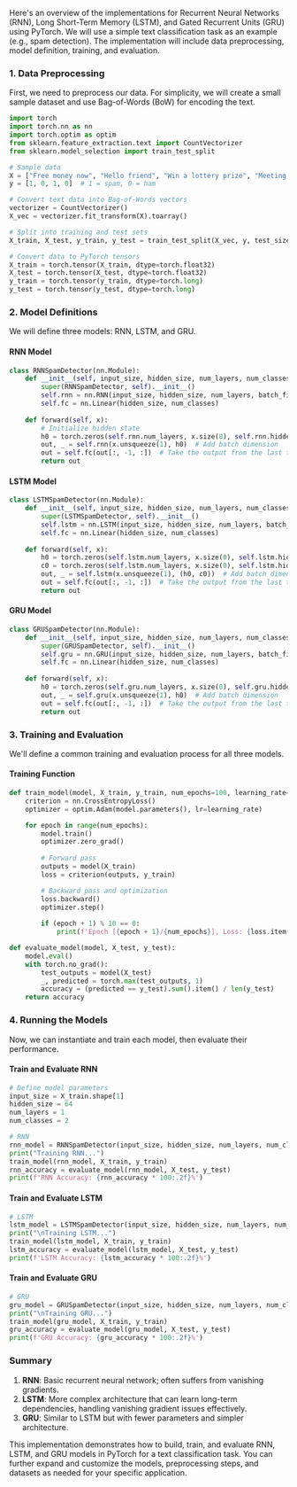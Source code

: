 Here's an overview of the implementations for Recurrent Neural Networks (RNN), Long Short-Term Memory (LSTM), and Gated Recurrent Units (GRU) using PyTorch. We will use a simple text classification task as an example (e.g., spam detection). The implementation will include data preprocessing, model definition, training, and evaluation.

### 1. **Data Preprocessing**

First, we need to preprocess our data. For simplicity, we will create a small sample dataset and use Bag-of-Words (BoW) for encoding the text.

```python
import torch
import torch.nn as nn
import torch.optim as optim
from sklearn.feature_extraction.text import CountVectorizer
from sklearn.model_selection import train_test_split

# Sample data
X = ["Free money now", "Hello friend", "Win a lottery prize", "Meeting at 3pm"]
y = [1, 0, 1, 0]  # 1 = spam, 0 = ham

# Convert text data into Bag-of-Words vectors
vectorizer = CountVectorizer()
X_vec = vectorizer.fit_transform(X).toarray()

# Split into training and test sets
X_train, X_test, y_train, y_test = train_test_split(X_vec, y, test_size=0.3, random_state=42)

# Convert data to PyTorch tensors
X_train = torch.tensor(X_train, dtype=torch.float32)
X_test = torch.tensor(X_test, dtype=torch.float32)
y_train = torch.tensor(y_train, dtype=torch.long)
y_test = torch.tensor(y_test, dtype=torch.long)
```

### 2. **Model Definitions**

We will define three models: RNN, LSTM, and GRU.

#### RNN Model

```python
class RNNSpamDetector(nn.Module):
    def __init__(self, input_size, hidden_size, num_layers, num_classes):
        super(RNNSpamDetector, self).__init__()
        self.rnn = nn.RNN(input_size, hidden_size, num_layers, batch_first=True)
        self.fc = nn.Linear(hidden_size, num_classes)
    
    def forward(self, x):
        # Initialize hidden state
        h0 = torch.zeros(self.rnn.num_layers, x.size(0), self.rnn.hidden_size).to(x.device)
        out, _ = self.rnn(x.unsqueeze(1), h0)  # Add batch dimension
        out = self.fc(out[:, -1, :])  # Take the output from the last time step
        return out
```

#### LSTM Model

```python
class LSTMSpamDetector(nn.Module):
    def __init__(self, input_size, hidden_size, num_layers, num_classes):
        super(LSTMSpamDetector, self).__init__()
        self.lstm = nn.LSTM(input_size, hidden_size, num_layers, batch_first=True)
        self.fc = nn.Linear(hidden_size, num_classes)
    
    def forward(self, x):
        h0 = torch.zeros(self.lstm.num_layers, x.size(0), self.lstm.hidden_size).to(x.device)
        c0 = torch.zeros(self.lstm.num_layers, x.size(0), self.lstm.hidden_size).to(x.device)
        out, _ = self.lstm(x.unsqueeze(1), (h0, c0))  # Add batch dimension
        out = self.fc(out[:, -1, :])  # Take the output from the last time step
        return out
```

#### GRU Model

```python
class GRUSpamDetector(nn.Module):
    def __init__(self, input_size, hidden_size, num_layers, num_classes):
        super(GRUSpamDetector, self).__init__()
        self.gru = nn.GRU(input_size, hidden_size, num_layers, batch_first=True)
        self.fc = nn.Linear(hidden_size, num_classes)
    
    def forward(self, x):
        h0 = torch.zeros(self.gru.num_layers, x.size(0), self.gru.hidden_size).to(x.device)
        out, _ = self.gru(x.unsqueeze(1), h0)  # Add batch dimension
        out = self.fc(out[:, -1, :])  # Take the output from the last time step
        return out
```

### 3. **Training and Evaluation**

We'll define a common training and evaluation process for all three models.

#### Training Function

```python
def train_model(model, X_train, y_train, num_epochs=100, learning_rate=0.001):
    criterion = nn.CrossEntropyLoss()
    optimizer = optim.Adam(model.parameters(), lr=learning_rate)

    for epoch in range(num_epochs):
        model.train()
        optimizer.zero_grad()
        
        # Forward pass
        outputs = model(X_train)
        loss = criterion(outputs, y_train)

        # Backward pass and optimization
        loss.backward()
        optimizer.step()
        
        if (epoch + 1) % 10 == 0:
            print(f'Epoch [{epoch + 1}/{num_epochs}], Loss: {loss.item():.4f}')

def evaluate_model(model, X_test, y_test):
    model.eval()
    with torch.no_grad():
        test_outputs = model(X_test)
        _, predicted = torch.max(test_outputs, 1)
        accuracy = (predicted == y_test).sum().item() / len(y_test)
    return accuracy
```

### 4. **Running the Models**

Now, we can instantiate and train each model, then evaluate their performance.

#### Train and Evaluate RNN

```python
# Define model parameters
input_size = X_train.shape[1]
hidden_size = 64
num_layers = 1
num_classes = 2

# RNN
rnn_model = RNNSpamDetector(input_size, hidden_size, num_layers, num_classes)
print("Training RNN...")
train_model(rnn_model, X_train, y_train)
rnn_accuracy = evaluate_model(rnn_model, X_test, y_test)
print(f'RNN Accuracy: {rnn_accuracy * 100:.2f}%')
```

#### Train and Evaluate LSTM

```python
# LSTM
lstm_model = LSTMSpamDetector(input_size, hidden_size, num_layers, num_classes)
print("\nTraining LSTM...")
train_model(lstm_model, X_train, y_train)
lstm_accuracy = evaluate_model(lstm_model, X_test, y_test)
print(f'LSTM Accuracy: {lstm_accuracy * 100:.2f}%')
```

#### Train and Evaluate GRU

```python
# GRU
gru_model = GRUSpamDetector(input_size, hidden_size, num_layers, num_classes)
print("\nTraining GRU...")
train_model(gru_model, X_train, y_train)
gru_accuracy = evaluate_model(gru_model, X_test, y_test)
print(f'GRU Accuracy: {gru_accuracy * 100:.2f}%')
```

### Summary

1. **RNN**: Basic recurrent neural network; often suffers from vanishing gradients.
2. **LSTM**: More complex architecture that can learn long-term dependencies, handling vanishing gradient issues effectively.
3. **GRU**: Similar to LSTM but with fewer parameters and simpler architecture.

This implementation demonstrates how to build, train, and evaluate RNN, LSTM, and GRU models in PyTorch for a text classification task. You can further expand and customize the models, preprocessing steps, and datasets as needed for your specific application.